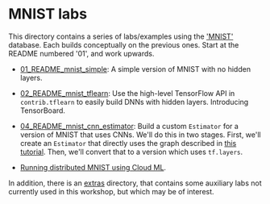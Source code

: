 
# MNIST labs

This directory contains a series of labs/examples using the ['MNIST'](http://yann.lecun.com/exdb/mnist/) database.
Each builds conceptually on the previous ones.  Start at the README numbered '01', and work upwards.

- [01_README_mnist_simple](./01_README_mnist_simple.md): A simple version of MNIST with no hidden layers.

- [02_README_mnist_tflearn](./02_README_mnist_tflearn.md): Use the high-level TensorFlow API in `contrib.tflearn` to easily build DNNs with hidden layers. Introducing TensorBoard.

- [04_README_mnist_cnn_estimator](./04_README_mnist_cnn_estimator.md): Build a custom `Estimator` for a version of MNIST that uses CNNs.  We'll do this in two stages.  First, we'll create an `Estimator` that directly uses the graph described in [this tutorial](https://www.tensorflow.org/versions/r0.11/tutorials/mnist/pros/index.html#deep-mnist-for-experts).  Then, we'll convert that to a version which uses `tf.layers`.

- [Running distributed MNIST using Cloud ML](./cloudml/README.md).

In addition, there is an [extras](./extras) directory, that contains some auxiliary labs not currently used in this workshop, but which may be of interest.

